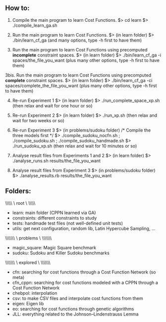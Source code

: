 ## How to:

1. Compile the main program to learn Cost Functions.
$> cd learn
$> ./compile_learn_ga.sh

2. Run the main program to learn Cost Functions.
$> (in learn folder)
$> ./bin/learn_cf_ga (and many options, type -h first to have them)

3. Run the main program to learn Cost Functions using precomputed **incomplete** constraint spaces.
$> (in learn folder)
$> ./bin/learn_cf_ga -i spaces/the_file_you_want (plus many other options, type -h first to have them)

3bis. Run the main program to learn Cost Functions using precomputed **complete** constraint spaces.
$> (in learn folder)
$> ./bin/learn_cf_ga -ci spaces/complete_the_file_you_want (plus many other options, type -h first to have them)

4. Re-run Experiment 1
$> (in learn folder)
$> ./run_complete_space_xp.sh (then relax and wait for one hour or so)

5. Re-run Experiment 2
$> (in learn folder)
$> ./run_xp.sh (then relax and wait for two weeks or so)

6. Re-run Experiment 3
$> (in problems/sudoku folder)
/* Compile the three models first */
$> ./compile_sudoku_nocfn.sh ; ./compile_sudoku.sh ; ./compile_sudoku_handmade.sh
$> ./run_sudoku_xp.sh (then relax and wait for 10 minutes or so)

7. Analyse result files from Experiments 1 and 2
$> (in learn folder)
$> ./analyse_runs.sh results/the_file_you_want

8. Analyse result files from Experiment 3
$> (in problems/sudoku folder)
$> ./analyse_results.rb results/the_file_you_want



## Folders:

\\\\\\\\\\
\\ root \\
\\\\\\\\\\

* learn: main folder (CPPN learned via GA)
* constraints: different constraints to study
* tests: handmade test files (not well-defined unit tests)
* utils: get next configuration, random lib, Latin Hypercube Sampling, ...


\\\\\\\\\\\\\\
\\ problems \\
\\\\\\\\\\\\\\

* magic_square: Magic Square benchmark
* sudoku: Sudoku and Killer Sudoku benchmarks


\\\\\\\\\\\\\\
\\ explored \\
\\\\\\\\\\\\\\

* cfn: searching for cost functions through a Cost Function Network (so meta)
* cfn_cppn: searching for cost functions modeled with a CPPN through a Cost Function Network
* chebpol: interpolation
* csv: to make CSV files and interpolate cost functions from them
* eigen: Eigen lib
* eo: searching for cost functions through genetic algorithms
* JLL: everything related to the Johnson–Lindenstrauss Lemma 

